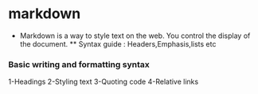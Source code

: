 # markdown
 * Markdown is a way to style
 text on the web. You control the display of the document.
 ** Syntax guide : Headers,Emphasis,lists etc
 ### Basic writing and formatting syntax
 1-Headings
 2-Styling text
 3-Quoting code
 4-Relative links
 



